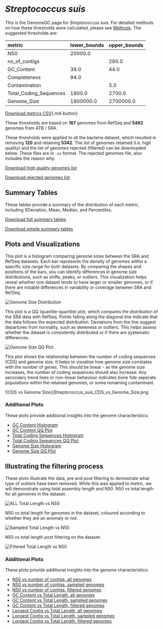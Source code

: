 # *Streptococcus suis*

This is the GenomeQC page for *Streptococcus suis*. For detailed methods on how these thresholds were calculated, please see [Methods](../../methods.md).
The suggested thresholds are: 

| metric                 | lower_bounds   | upper_bounds   |
|:-----------------------|:---------------|:---------------|
| N50                    | 20000.0        |                |
| no_of_contigs          |                | 290.0          |
| GC_Content             | 39.0           | 44.0           |
| Completeness           | 94.0           |                |
| Contamination          |                | 5.0            |
| Total_Coding_Sequences | 1800.0         | 2700.0         |
| Genome_Size            | 1800000.0      | 2700000.0      |

[Download metrics CSV](Streptococcus_suis_metrics.csv){.md-button}


These thresholds are based on **167** genomes from RefSeq and **5462** genomes from ATB / SRA.

These thresholds were applied to all the bacteria dataset, which resulted in removing **120** and retaining **5342**.
The list of genomes retained (i.e. high quality) and the list of genomes rejected (filtered) can be downloaded below. These files are in `.xz` format. The rejected genomes file, also includes the reason why.

[Download high quality genomes list](Streptococcus_suis_high_quality_genomes.csv.xz)


[Download rejected genomes list](Streptococcus_suis_filtered_out_genomes.csv.xz)



## Summary Tables
These tables provide a summary of the distribution of each metric, including SDeviation, Mean, Median, and Percentiles.

[Download full summary tables](summary.csv)

[Download simple summary tables](selected_summary.csv)

## Plots and Visualizations

This plot is a histogram comparing genome sizes between the SRA and RefSeq datasets. Each bar represents the density of genomes within a specific size range for both datasets. By comparing the shapes and positions of the bars, you can identify differences in genome size distributions, such as shifts, peaks, or outliers. This visualization helps reveal whether one dataset tends to have larger or smaller genomes, or if there are notable differences in variability or coverage between SRA and RefSeq.

![Genome Size Distribution](Genome_Size_refseq_histogram_kde.png)

This plot is a QQ (quantile-quantile) plot, which compares the distribution of the SRA data with RefSeq. Points falling along the diagonal line indicate that the data follows the expected distribution. Deviations from the line suggest departures from normality, such as skewness or outliers. This helps assess whether the dataset is consistently distributed or if there are systematic differences.

![Genome Size QQ Plot](Genome_Size_refseq_qqplot.png)

This plot shows the relationship between the number of coding sequences (CDS) and genome size. It helps to visualize how genome size correlates with the number of genes. This should be linear - as the genome size increases, the number of coding sequences should also increase. Any secondary trend lines or non-linear behaviour indicates bone fide seperate populations within the retained genomes, or some remaining contaminant. 

![CDS vs Genome Size](Streptococcus_suis_CDS_vs_Genome_Size.png

### Additional Plots

These plots provide additional insights into the genome characteristics:

- [GC Content Histogram](GC_Content_refseq_histogram_kde.png)
- [GC Content QQ Plot](GC_Content_refseq_qqplot.png)
- [Total Coding Sequences Histogram](Total_Coding_Sequences_refseq_histogram_kde.png)
- [Total Coding Sequences QQ Plot](Total_Coding_Sequences_refseq_qqplot.png)
- [Genome Size Histogram](Genome_Size_refseq_histogram_kde.png)
- [Genome Size QQ Plot](Genome_Size_refseq_qqplot.png)
## Illustrating the filtering process
These plots illustrate the data, pre and post filtering to demostrate what type of outliers have been removed. While this was applied to metric, we will demonstrate using total assembly length and N50.
N50 vs total length for all genomes in the dataset.

![ALL Total Length vs N50](Streptococcus_suis_all_total_length_N50.png)

N50 vs total length for genomes in the dataset, coloured according to whether they are an anomaly or not.

![Sampled Total Length vs N50](Streptococcus_suis_sample_total_length_N50.png)

N50 vs total length post filtering on the dataset.

![Filtered Total Length vs N50](Streptococcus_suis_filt_total_length_N50.png)

### Additional Plots

These plots provide additional insights into the genome characteristics:

- [N50 vs number of contigs, all genomes](Streptococcus_suis_all_N50_number.png)
- [N50 vs number of contigs, sampled genomes](Streptococcus_suis_sample_N50_number.png)
- [N50 vs number of contigs, filtered genomes](Streptococcus_suis_filt_N50_number.png)
- [GC Content vs Total Length, all genomes](Streptococcus_suis_all_total_length_GC_Content.png)
- [GC Content vs Total Length, sampled genomes](Streptococcus_suis_sample_total_length_GC_Content.png)
- [GC Content vs Total Length, filtered genomes](Streptococcus_suis_filt_total_length_GC_Content.png)
- [Longest Contig vs Total Length, all genomes](Streptococcus_suis_all_total_length_longest.png)
- [Longest Contig vs Total Length, sampled genomes](Streptococcus_suis_sample_total_length_longest.png)
- [Longest Contig vs Total Length, filtered genomes](Streptococcus_suis_filt_total_length_longest.png)
